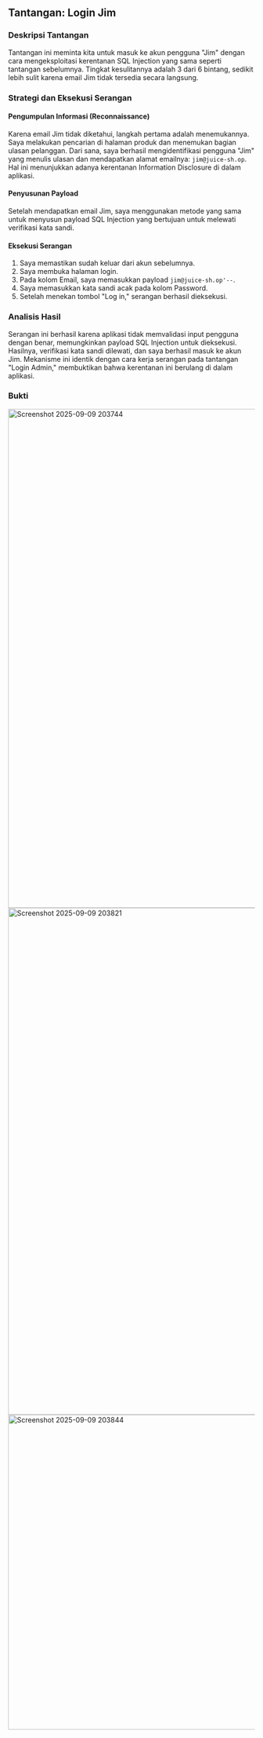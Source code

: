 ## Tantangan: Login Jim

### Deskripsi Tantangan
Tantangan ini meminta kita untuk masuk ke akun pengguna "Jim" dengan cara mengeksploitasi kerentanan SQL Injection yang sama seperti tantangan sebelumnya. Tingkat kesulitannya adalah 3 dari 6 bintang, sedikit lebih sulit karena email Jim tidak tersedia secara langsung.

### Strategi dan Eksekusi Serangan

#### Pengumpulan Informasi (Reconnaissance)
Karena email Jim tidak diketahui, langkah pertama adalah menemukannya. Saya melakukan pencarian di halaman produk dan menemukan bagian ulasan pelanggan. Dari sana, saya berhasil mengidentifikasi pengguna "Jim" yang menulis ulasan dan mendapatkan alamat emailnya: `jim@juice-sh.op`. Hal ini menunjukkan adanya kerentanan Information Disclosure di dalam aplikasi.

#### Penyusunan Payload
Setelah mendapatkan email Jim, saya menggunakan metode yang sama untuk menyusun payload SQL Injection yang bertujuan untuk melewati verifikasi kata sandi.

#### Eksekusi Serangan
1.  Saya memastikan sudah keluar dari akun sebelumnya.
2.  Saya membuka halaman login.
3.  Pada kolom Email, saya memasukkan payload `jim@juice-sh.op'--`.
4.  Saya memasukkan kata sandi acak pada kolom Password.
5.  Setelah menekan tombol "Log in," serangan berhasil dieksekusi.

### Analisis Hasil
Serangan ini berhasil karena aplikasi tidak memvalidasi input pengguna dengan benar, memungkinkan payload SQL Injection untuk dieksekusi. Hasilnya, verifikasi kata sandi dilewati, dan saya berhasil masuk ke akun Jim. Mekanisme ini identik dengan cara kerja serangan pada tantangan "Login Admin," membuktikan bahwa kerentanan ini berulang di dalam aplikasi.

### Bukti 
<img width="1919" height="1017" alt="Screenshot 2025-09-09 203744" src="https://github.com/user-attachments/assets/29d7518f-deee-4e3c-b1ba-ba83b46c9b82" />

<img width="1919" height="1033" alt="Screenshot 2025-09-09 203821" src="https://github.com/user-attachments/assets/dca56377-3085-4fd0-b776-d2b9a8cf9896" />

<img width="748" height="642" alt="Screenshot 2025-09-09 203844" src="https://github.com/user-attachments/assets/3227bbfb-48be-46f7-808c-a0574644fead" />
